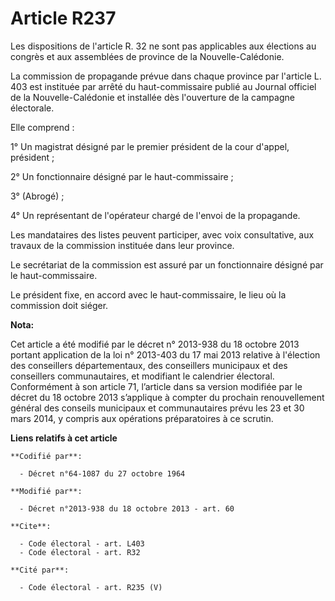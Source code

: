 # Article R237

Les dispositions de l'article R. 32 ne sont pas applicables aux élections au congrès et aux assemblées de province de la
Nouvelle-Calédonie. 

La commission de propagande prévue dans chaque province par l'article L. 403 est instituée par arrêté du haut-commissaire
publié au Journal officiel de la Nouvelle-Calédonie et installée dès l'ouverture de la campagne électorale. 

Elle comprend : 

1° Un magistrat désigné par le premier président de la cour d'appel, président ; 

2° Un fonctionnaire désigné par le haut-commissaire ; 

3° (Abrogé) ; 

4° Un représentant de l'opérateur chargé de l'envoi de la propagande. 

Les mandataires des listes peuvent participer, avec voix consultative, aux travaux de la commission instituée dans leur
province. 

Le secrétariat de la commission est assuré par un fonctionnaire désigné par le haut-commissaire. 

Le président fixe, en accord avec le haut-commissaire, le lieu où la commission doit siéger.

**Nota:**

Cet article a été modifié par le décret n° 2013-938 du 18 octobre 2013 portant application de la loi n° 2013-403 du 17 mai
2013 relative à l'élection des conseillers départementaux, des conseillers municipaux et des conseillers communautaires, et
modifiant le calendrier électoral. Conformément à son article 71, l’article dans sa version modifiée par le décret du 18
octobre 2013 s’applique à compter du prochain renouvellement général des conseils municipaux et communautaires prévu les 23
et 30 mars 2014, y compris aux opérations préparatoires à ce scrutin.

**Liens relatifs à cet article**

	**Codifié par**:

	  - Décret n°64-1087 du 27 octobre 1964

	**Modifié par**:

	  - Décret n°2013-938 du 18 octobre 2013 - art. 60

	**Cite**:

	  - Code électoral - art. L403
	  - Code électoral - art. R32

	**Cité par**:

	  - Code électoral - art. R235 (V)
